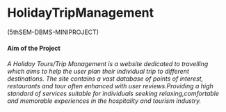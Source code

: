 # HolidayTripManagement
(5thSEM-DBMS-MINIPROJECT)
#### Aim of the Project
###### A Holiday Tours/Trip Management is a website dedicated to travelling which aims to help the user plan their individual trip to different destinations. The site contains a vast database of points of interest, restaurants and tour often enhanced with user reviews.Providing a high standard of services suitable for individuals seeking relaxing,comfortable and memorable experiences in the hospitality and tourism industry.
